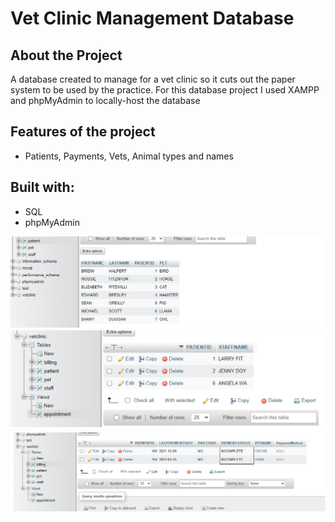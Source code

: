  # Vet Clinic Management Database

 ## About the Project
 A database created to manage for a vet clinic so it cuts out the paper system to be used by the practice.
 For this database project I used XAMPP and phpMyAdmin to locally-host the database

 ## Features of the project

- Patients, Payments, Vets, Animal types and names

## Built with:

- SQL
- phpMyAdmin

![Vet Clinic Management Database](/assets/PatientNames.png)
![Vet Clinic Management Database](/assets/Patientsassigned.png)
![Vet Clinic Management Database](/assets/Unpaidclients.png)
